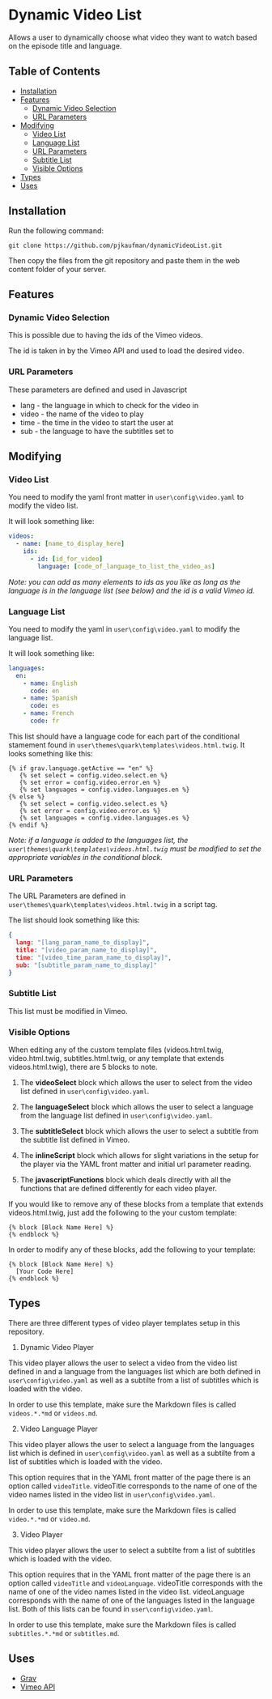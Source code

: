 # Dynamic Video List

Allows a user to dynamically choose what video they want to watch based on the episode title and language.

## Table of Contents

- [Installation](#Installation)
- [Features](#Features)
  - [Dynamic Video Selection](#Dynamic-Video-Selection)
  - [URL Parameters](#URL-Parameters)
- [Modifying](#Modifying)
  - [Video List](#Video-List)
  - [Language List](#Language-List)
  - [URL Parameters](#URL-Parameters-1)
  - [Subtitle List](#Subtitle-List)
  - [Visible Options](#Visible-Options)
- [Types](#Types)
- [Uses](#Uses)

## Installation

Run the following command:

```
git clone https://github.com/pjkaufman/dynamicVideoList.git
```

Then copy the files from the git repository and paste them in the web content folder of your server.

## Features

### Dynamic Video Selection

This is possible due to having the ids of the Vimeo videos.

The id is taken in by the Vimeo API and used to load the desired video.

### URL Parameters

These parameters are defined and used in Javascript

- lang - the language in which to check for the video in
- video - the name of the video to play
- time - the time in the video to start the user at
- sub - the language to have the subtitles set to

## Modifying

### Video List

You need to modify the yaml front matter in `user\config\video.yaml` to modify the video list.

It will look something like: 
``` YAML
videos: 
  - name: [name_to_display_here]
    ids: 
      - id: [id_for_video]
        language: [code_of_language_to_list_the_video_as]
```
_Note: you can add as many elements to ids as you like as long as the language is in the language list (see below) and the id  is a valid Vimeo id._

### Language List

You need to modify the yaml in `user\config\video.yaml` to modify the language list.

It will look something like: 
``` YAML
languages: 
  en:
    - name: English
      code: en
    - name: Spanish
      code: es
    - name: French
      code: fr
```
This list should have a language code for each part of the conditional stamement found in `user\themes\quark\templates\videos.html.twig`. It looks something like this:

``` Twig
{% if grav.language.getActive == "en" %}
   {% set select = config.video.select.en %}
   {% set error = config.video.error.en %}
   {% set languages = config.video.languages.en %}
{% else %}
   {% set select = config.video.select.es %}
   {% set error = config.video.error.es %}
   {% set languages = config.video.languages.es %}
{% endif %}
```

_Note: if a language is added to the languages list, the `user\themes\quark\templates\videos.html.twig` must be modified to set the appropriate variables in the conditional block._

### URL Parameters

The URL Parameters are defined in `user\themes\quark\templates\videos.html.twig` in a script tag.

The list should look something like this:
``` JSON
{
  lang: "[lang_param_name_to_display]", 
  title: "[video_param_name_to_display]", 
  time: "[video_time_param_name_to_display]",
  sub: "[subtitle_param_name_to_display]"
}
```

### Subtitle List

This list must be modified in Vimeo. 

### Visible Options

When editing any of the custom template files (videos.html.twig, video.html.twig, subtitles.html.twig, or any template that extends videos.html.twig), there are 5 blocks to note.

1. The **videoSelect** block which allows the user to select from the video list defined in `user\config\video.yaml`.

2. The **languageSelect** block which allows the user to select a language from the language list defined in `user\config\video.yaml`.

3. The **subtitleSelect** block which allows the user to select a subtitle from the subtitle list defined in Vimeo.

4. The **inlineScript** block which allows for slight variations in the setup for the player via the YAML front matter and initial url parameter reading.

5. The **javascriptFunctions** block which deals directly with all the functions that are defined differently for each video player.

If you would like to remove any of these blocks from a template that extends videos.html.twig, just add the following to the your custom template:
```Twig
{% block [Block Name Here] %}       
{% endblock %}
```

In order to modify any of these blocks, add the following to your template:
```Twig
{% block [Block Name Here] %}     
  [Your Code Here] 
{% endblock %}
```

## Types

There are three different types of video player templates setup in this repository.

1. Dynamic Video Player

This video player allows the user to select a video from the video list defined in and a language from the languages list which are both defined in `user\config\video.yaml` as well as a subtilte from a list of subtitles which is loaded with the video.

In order to use this template, make sure the Markdown files is called `videos.*.*md` or `videos.md`.

2. Video Language Player

This video player allows the user to select a language from the languages list which is defined in `user\config\video.yaml` as well as a subtilte from a list of subtitles which is loaded with the video.

This option requires that in the YAML front matter of the page there is an option called `videoTitle`. videoTitle corresponds to the name of one of the video names listed in the video list in `user\config\video.yaml`.

In order to use this template, make sure the Markdown files is called `video.*.*md` or `video.md`.

3. Video Player

This video player allows the user to select a subtilte from a list of subtitles which is loaded with the video.

This option requires that in the YAML front matter of the page there is an option called `videoTitle` and `videoLanguage`. videoTitle corresponds with the name of one of the video names listed in the video list. videoLanguage corresponds with the name of one of the languages listed in the language list. Both of this lists can be found in `user\config\video.yaml`.

In order to use this template, make sure the Markdown files is called `subtitles.*.*md` or `subtitles.md`.

## Uses

- [Grav](https://getgrav.org/)
- [Vimeo API](https://github.com/vimeo/player.js#vimeo-player-api---)
